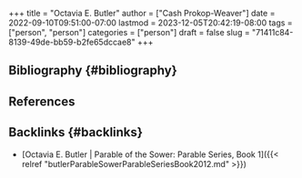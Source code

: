 +++
title = "Octavia E. Butler"
author = ["Cash Prokop-Weaver"]
date = 2022-09-10T09:51:00-07:00
lastmod = 2023-12-05T20:42:19-08:00
tags = ["person", "person"]
categories = ["person"]
draft = false
slug = "71411c84-8139-49de-bb59-b2fe65dccae8"
+++

## Bibliography {#bibliography}

## References

<style>.csl-entry{text-indent: -1.5em; margin-left: 1.5em;}</style><div class="csl-bib-body">
</div>


## Backlinks {#backlinks}

-   [Octavia E. Butler | Parable of the Sower: Parable Series, Book 1]({{< relref "butlerParableSowerParableSeriesBook2012.md" >}})
